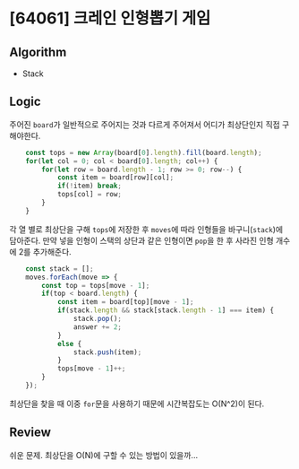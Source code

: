 # [64061] 크레인 인형뽑기 게임
## Algorithm
- Stack
## Logic
주어진 `board`가 일반적으로 주어지는 것과 다르게 주어져서 어디가 최상단인지 직접 구해야한다.

```js
    const tops = new Array(board[0].length).fill(board.length);
    for(let col = 0; col < board[0].length; col++) {
        for(let row = board.length - 1; row >= 0; row--) {
            const item = board[row][col];
            if(!item) break;
            tops[col] = row;
        }
    }
```

각 열 별로 최상단을 구해 `tops`에 저장한 후 `moves`에 따라 인형들을 바구니(`stack`)에 담아준다.
만약 넣을 인형이 스택의 상단과 같은 인형이면 `pop`을 한 후 사라진 인형 개수에 2를 추가해준다.

```js
    const stack = [];
    moves.forEach(move => {
        const top = tops[move - 1];
        if(top < board.length) {
            const item = board[top][move - 1];
            if(stack.length && stack[stack.length - 1] === item) {
                stack.pop();
                answer += 2;
            }
            else {
                stack.push(item);
            }
            tops[move - 1]++;
        }
    });
```

최상단을 찾을 때 이중 `for`문을 사용하기 때문에 시간복잡도는 O(N^2)이 된다.
## Review
쉬운 문제. 최상단을 O(N)에 구할 수 있는 방법이 있을까...